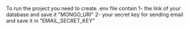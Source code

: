 To run the project you need to create .env file contain 1- the link of your database and save it "MONGO_URI" 2- your secret key for sending email and save it in "EMAIL_SECRET_KEY"